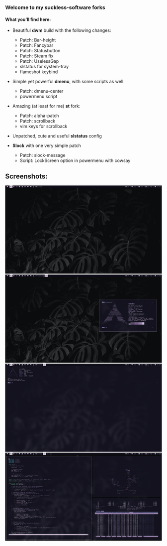 ### Welcome to my suckless-software forks
#### What you'll find here:
  - Beautiful <b>dwm</b> build with the following changes:
      - Patch: Bar-height
      - Patch: Fancybar
      - Patch: Statusbutton
      - Patch: Steam fix
      - Patch: UselessGap
      - slstatus for system-tray
      - flameshot keybind
  
  - Simple yet powerful <b>dmenu</b>, with some scripts as well:
      - Patch: dmenu-center
      - powermenu script
  
  - Amazing (at least for me) <b>st</b> fork:
      - Patch: alpha-patch
      - Patch: scrollback
      - vim keys for scrollback
      
  - Unpatched, cute and useful <b>slstatus</b> config
  
  - <b>Slock</b> with one very simple patch 
      - Patch: slock-message
      - Script: LockScreen option in powermenu with cowsay
      
## Screenshots:
<img src="./screenshots/desktop.png"/>
<img src="./screenshots/neofetch.png"/>
<img src="./screenshots/1st.png"/>
<img src="./screenshots/3st.png"/>
